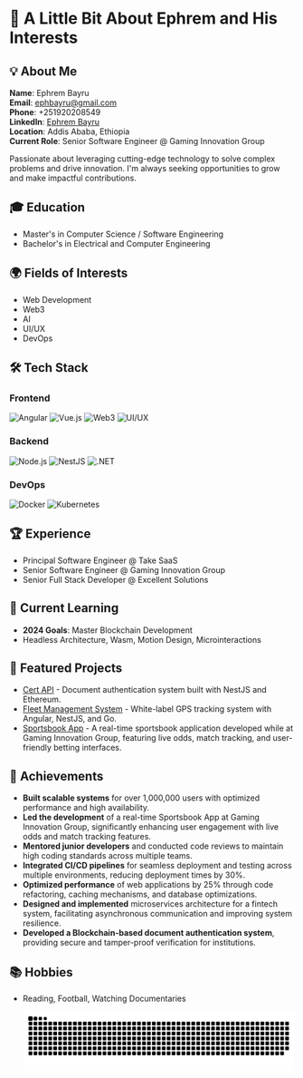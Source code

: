 # 👋 A Little Bit About Ephrem and His Interests

## 💡 About Me
**Name**: Ephrem Bayru  
**Email**: ephbayru@gmail.com  
**Phone**: +251920208549  
**LinkedIn**: [Ephrem Bayru](https://www.linkedin.com/in/ephrem-bayru/)  
**Location**: Addis Ababa, Ethiopia  
**Current Role**: Senior Software Engineer @ Gaming Innovation Group  

Passionate about leveraging cutting-edge technology to solve complex problems and drive innovation. I'm always seeking opportunities to grow and make impactful contributions.

## 🎓 Education
- Master's in Computer Science / Software Engineering
- Bachelor's in Electrical and Computer Engineering

## 🌍 Fields of Interests
- Web Development
- Web3
- AI
- UI/UX
- DevOps

## 🛠 Tech Stack

### Frontend
![Angular](https://img.shields.io/badge/Angular-DD0031?style=flat-square&logo=angular&logoColor=white)
![Vue.js](https://img.shields.io/badge/Vue.js-4FC08D?style=flat-square&logo=vue-dot-js&logoColor=white)
![Web3](https://img.shields.io/badge/Web3-F16822?style=flat-square&logo=web3-dot-js&logoColor=white)
![UI/UX](https://img.shields.io/badge/UI/UX-FFC107?style=flat-square&logo=adobe&logoColor=black)

### Backend
![Node.js](https://img.shields.io/badge/Node.js-339933?style=flat-square&logo=node-dot-js&logoColor=white)
![NestJS](https://img.shields.io/badge/NestJS-E0234E?style=flat-square&logo=nestjs&logoColor=white)
![.NET](https://img.shields.io/badge/.NET-512BD4?style=flat-square&logo=dotnet&logoColor=white)

### DevOps
![Docker](https://img.shields.io/badge/Docker-2496ED?style=flat-square&logo=docker&logoColor=white)
![Kubernetes](https://img.shields.io/badge/Kubernetes-326CE5?style=flat-square&logo=kubernetes&logoColor=white)

## 🏆 Experience
- Principal Software Engineer @ Take SaaS
- Senior Software Engineer @ Gaming Innovation Group
- Senior Full Stack Developer @ Excellent Solutions

## 🎯 Current Learning
- **2024 Goals**: Master Blockchain Development
- Headless Architecture, Wasm, Motion Design, Microinteractions

## 🚀 Featured Projects
- [Cert API](https://github.com/ephy-bayru) - Document authentication system built with NestJS and Ethereum.
- [Fleet Management System](https://github.com/ephy-bayru) - White-label GPS tracking system with Angular, NestJS, and Go.
- [Sportsbook App](https://github.com/ephy-bayru) - A real-time sportsbook application developed while at Gaming Innovation Group, featuring live odds, match tracking, and user-friendly betting interfaces.

## 🌟 Achievements
- **Built scalable systems** for over 1,000,000 users with optimized performance and high availability.
- **Led the development** of a real-time Sportsbook App at Gaming Innovation Group, significantly enhancing user engagement with live odds and match tracking features.
- **Mentored junior developers** and conducted code reviews to maintain high coding standards across multiple teams.
- **Integrated CI/CD pipelines** for seamless deployment and testing across multiple environments, reducing deployment times by 30%.
- **Optimized performance** of web applications by 25% through code refactoring, caching mechanisms, and database optimizations.
- **Designed and implemented** microservices architecture for a fintech system, facilitating asynchronous communication and improving system resilience.
- **Developed a Blockchain-based document authentication system**, providing secure and tamper-proof verification for institutions.

## 📚 Hobbies
- Reading, Football, Watching Documentaries

  ![GitHub Snake Animation](https://github.com/ephy-bayru/ephy-bayru/blob/output/snake.svg)

